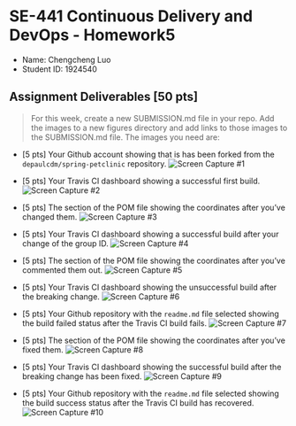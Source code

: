 # SE-441 Continuous Delivery and DevOps - Homework5 
- Name: Chengcheng Luo
- Student ID: 1924540

## Assignment Deliverables [50 pts]
> For this week, create a new SUBMISSION.md file in your repo. Add the images to a new figures directory and add links to those images to the SUBMISSION.md file. The images you need are:

- [5 pts] Your Github account showing that is has been forked from the `depaulcdm/spring-petclinic` repository.
![Screen Capture #1](images/1.png)

- [5 pts] Your Travis CI dashboard showing a successful first build.
![Screen Capture #2](images/2.png)

- [5 pts] The section of the POM file showing the coordinates after you’ve changed them.
![Screen Capture #3](images/3.png)

- [5 pts] Your Travis CI dashboard showing a successful build after your change of the group ID.
![Screen Capture #4](images/4.png)

- [5 pts] The section of the POM file showing the coordinates after you’ve commented them out.
![Screen Capture #5](images/5.png)

- [5 pts] Your Travis CI dashboard showing the unsuccessful build after the breaking change.
![Screen Capture #6](images/6.png)

- [5 pts] Your Github repository with the `readme.md` file selected showing the build failed status after the Travis CI build fails.
![Screen Capture #7](images/7.png)

- [5 pts] The section of the POM file showing the coordinates after you’ve fixed them.
![Screen Capture #8](images/8.png)

- [5 pts] Your Travis CI dashboard showing the successful build after the breaking change has been fixed.
![Screen Capture #9](images/9.png)

- [5 pts] Your Github repository with the `readme.md` file selected showing the build success status after the Travis CI build has recovered.
![Screen Capture #10](images/10.png)
